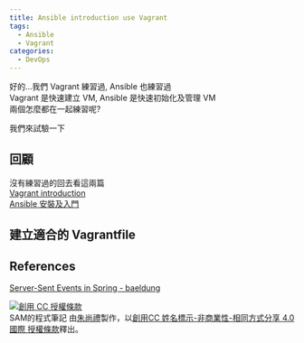 ```yaml
---
title: Ansible introduction use Vagrant
tags:
  - Ansible
  - Vagrant
categories:
  - DevOps
---
```


好的...我們 Vagrant 練習過, Ansible 也練習過  
Vagrant 是快速建立 VM, Ansible 是快速初始化及管理 VM  
兩個怎麼都在一起練習呢?  

我們來試驗一下

<!--more-->

## 回顧
沒有練習過的回去看這兩篇  
[Vagrant introduction](https://blog.samchu.dev/2019/07/09/Vagrant-introduction/)  
[Ansible 安裝及入門](https://blog.samchu.dev/2019/07/05/Ansible-%E5%AE%89%E8%A3%9D%E5%8F%8A%E5%85%A5%E9%96%80/)  

## 建立適合的 Vagrantfile




## References
[Server-Sent Events in Spring - baeldung](https://www.baeldung.com/spring-server-sent-events)  
 

<a rel="license" href="http://creativecommons.org/licenses/by-nc-sa/4.0/"><img alt="創用 CC 授權條款" style="border-width:0" src="https://i.creativecommons.org/l/by-nc-sa/4.0/88x31.png" /></a><br /><span xmlns:dct="http://purl.org/dc/terms/" property="dct:title">SAM的程式筆記 </span>由<a xmlns:cc="http://creativecommons.org/ns#" href="https://blog.samchu.dev/" property="cc:attributionName" rel="cc:attributionURL">朱尚禮</a>製作，以<a rel="license" href="http://creativecommons.org/licenses/by-nc-sa/4.0/">創用CC 姓名標示-非商業性-相同方式分享 4.0 國際 授權條款</a>釋出。